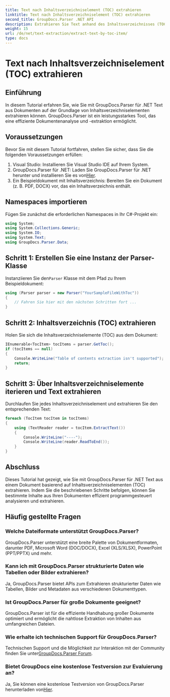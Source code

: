 ```yaml
---
title: Text nach Inhaltsverzeichniselement (TOC) extrahieren
linktitle: Text nach Inhaltsverzeichniselement (TOC) extrahieren
second_title: GroupDocs.Parser .NET API
description: Extrahieren Sie Text anhand des Inhaltsverzeichnisses (TOC) mit GroupDocs.Parser für .NET. Lernen Sie effiziente Dokumentanalysetechniken für die strukturierte Datenextraktion.
weight: 15
url: /de/net/text-extraction/extract-text-by-toc-item/
type: docs
---
```

# Text nach Inhaltsverzeichniselement (TOC) extrahieren

## Einführung
In diesem Tutorial erfahren Sie, wie Sie mit GroupDocs.Parser für .NET Text aus Dokumenten auf der Grundlage von Inhaltsverzeichniselementen extrahieren können. GroupDocs.Parser ist ein leistungsstarkes Tool, das eine effiziente Dokumentenanalyse und -extraktion ermöglicht.
## Voraussetzungen
Bevor Sie mit diesem Tutorial fortfahren, stellen Sie sicher, dass Sie die folgenden Voraussetzungen erfüllen:
1. Visual Studio: Installieren Sie Visual Studio IDE auf Ihrem System.
2.  GroupDocs.Parser für .NET: Laden Sie GroupDocs.Parser für .NET herunter und installieren Sie es von[Hier](https://releases.groupdocs.com/parser/net/).
3. Ein Beispieldokument mit Inhaltsverzeichnis: Bereiten Sie ein Dokument (z. B. PDF, DOCX) vor, das ein Inhaltsverzeichnis enthält.

## Namespaces importieren
Fügen Sie zunächst die erforderlichen Namespaces in Ihr C#-Projekt ein:
```csharp
using System;
using System.Collections.Generic;
using System.IO;
using System.Text;
using GroupDocs.Parser.Data;
```
## Schritt 1: Erstellen Sie eine Instanz der Parser-Klasse
 Instanziieren Sie den`Parser` Klasse mit dem Pfad zu Ihrem Beispieldokument:
```csharp
using (Parser parser = new Parser("YourSampleFileWithToc"))
{
    // Fahren Sie hier mit den nächsten Schritten fort ...
}
```
## Schritt 2: Inhaltsverzeichnis (TOC) extrahieren
Holen Sie sich die Inhaltsverzeichniselemente (TOC) aus dem Dokument:
```csharp
IEnumerable<TocItem> tocItems = parser.GetToc();
if (tocItems == null)
{
    Console.WriteLine("Table of contents extraction isn't supported");
    return;
}
```
## Schritt 3: Über Inhaltsverzeichniselemente iterieren und Text extrahieren
Durchlaufen Sie jedes Inhaltsverzeichniselement und extrahieren Sie den entsprechenden Text:
```csharp
foreach (TocItem tocItem in tocItems)
{
    using (TextReader reader = tocItem.ExtractText())
    {
        Console.WriteLine("----");
        Console.WriteLine(reader.ReadToEnd());
    }
}
```

## Abschluss
Dieses Tutorial hat gezeigt, wie Sie mit GroupDocs.Parser für .NET Text aus einem Dokument basierend auf Inhaltsverzeichniselementen (TOC) extrahieren. Indem Sie die beschriebenen Schritte befolgen, können Sie bestimmte Inhalte aus Ihren Dokumenten effizient programmgesteuert analysieren und extrahieren.

## Häufig gestellte Fragen
### Welche Dateiformate unterstützt GroupDocs.Parser?
GroupDocs.Parser unterstützt eine breite Palette von Dokumentformaten, darunter PDF, Microsoft Word (DOC/DOCX), Excel (XLS/XLSX), PowerPoint (PPT/PPTX) und mehr.
### Kann ich mit GroupDocs.Parser strukturierte Daten wie Tabellen oder Bilder extrahieren?
Ja, GroupDocs.Parser bietet APIs zum Extrahieren strukturierter Daten wie Tabellen, Bilder und Metadaten aus verschiedenen Dokumenttypen.
### Ist GroupDocs.Parser für große Dokumente geeignet?
GroupDocs.Parser ist für die effiziente Handhabung großer Dokumente optimiert und ermöglicht die nahtlose Extraktion von Inhalten aus umfangreichen Dateien.
### Wie erhalte ich technischen Support für GroupDocs.Parser?
 Technischen Support und die Möglichkeit zur Interaktion mit der Community finden Sie unter[GroupDocs.Parser Forum](https://forum.groupdocs.com/c/parser/17).
### Bietet GroupDocs eine kostenlose Testversion zur Evaluierung an?
Ja, Sie können eine kostenlose Testversion von GroupDocs.Parser herunterladen von[Hier](https://releases.groupdocs.com/).